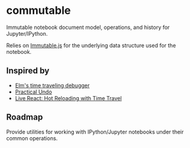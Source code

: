# commutable

Immutable notebook document model, operations, and history for Jupyter/IPython.

Relies on [Immutable.js](https://facebook.github.io/immutable-js/) for the
underlying data structure used for the notebook.

## Inspired by

* [Elm's time traveling debugger](http://debug.elm-lang.org/)
* [Practical Undo](http://www.macwright.org/2015/05/18/practical-undo.html)
* [Live React: Hot Reloading with Time Travel](https://www.youtube.com/watch?v=xsSnOQynTHs)

## Roadmap

Provide utilities for working with IPython/Jupyter notebooks under their common
operations.
